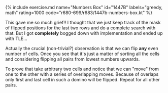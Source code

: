 {% include exercise.md name="Numbers Box" id="1447B" labels="greedy, math" rating=1000 code="r680-699/r683/1447b-numbers-box.kt" %}

This gave me so much grief!!  I thought that we just keep track of the mask of flipped positions for the last two rows and do a complete search with that.  But I got __completely__ bogged down with implementation and ended up with TLE...

Actually the crucial (non-trivial?) observation is that we can flip **any** even number of cells.  Once you see that it's just a matter of sorting all the cells and considering flipping all pairs from lowest numbers upwards.

To prove that take arbitrary two cells and notice that we can "move" from one to the other with a series of overlapping moves.  Because of overlaps only first and last cell in such a domino will be flipped. Repeat for all other pairs.
